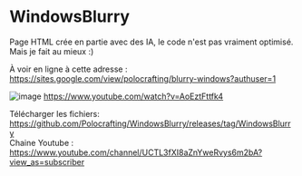 # WindowsBlurry
Page HTML crée en partie avec des IA, le code n'est pas vraiment optimisé. Mais je fait au mieux :)

À voir en ligne à cette adresse : https://sites.google.com/view/polocrafting/blurry-windows?authuser=1

![image](https://github.com/Polocrafting/WindowsBlurry/assets/66182722/72f5e8b1-456b-43c5-ab4b-8e8ce0d3c704)
https://www.youtube.com/watch?v=AoEztFttfk4

Télécharger les fichiers: https://github.com/Polocrafting/WindowsBlurry/releases/tag/WindowsBlurry <br>
Chaine Youtube : https://www.youtube.com/channel/UCTL3fXI8aZnYweRvys6m2bA?view_as=subscriber
